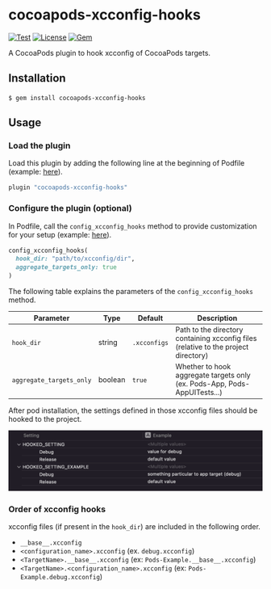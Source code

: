 # cocoapods-xcconfig-hooks

[![Test](https://github.com/trinhngocthuyen/cocoapods-xcconfig-hooks/actions/workflows/test.yml/badge.svg)](https://github.com/trinhngocthuyen/cocoapods-xcconfig-hooks/actions/workflows/test.yml)
[![License](https://img.shields.io/badge/license-MIT-green.svg?style=flat&color=blue)](https://github.com/trinhngocthuyen/cocoapods-xcconfig-hooks/blob/main/LICENSE.txt)
[![Gem](https://img.shields.io/gem/v/cocoapods-xcconfig-hooks.svg?style=flat&color=blue)](https://rubygems.org/gems/cocoapods-xcconfig-hooks)

A CocoaPods plugin to hook xcconfig of CocoaPods targets.

## Installation

    $ gem install cocoapods-xcconfig-hooks

## Usage

### Load the plugin

Load this plugin by adding the following line at the beginning of Podfile (example: [here](/examples/Podfile#L4)).

```rb
plugin "cocoapods-xcconfig-hooks"
```

### Configure the plugin (optional)

In Podfile, call the `config_xcconfig_hooks` method to provide customization for your setup (example: [here](/examples/Podfile#L6)).

```rb
config_xcconfig_hooks(
  hook_dir: "path/to/xcconfig/dir",
  aggregate_targets_only: true
)
```

The following table explains the parameters of the `config_xcconfig_hooks` method.

| Parameter              | Type    | Default    | Description                                                                    |
|------------------------|---------|------------|--------------------------------------------------------------------------------|
| `hook_dir`               | string  | `.xcconfigs` | Path to the directory containing xcconfig files (relative to the project directory)                                |
| `aggregate_targets_only` | boolean | `true`       | Whether to hook aggregate targets only (ex. Pods-App, Pods-AppUITests...) |

After pod installation, the settings defined in those xcconfig files should be hooked to the project.

![](/resources/xcconfig.png)

### Order of xcconfig hooks

xcconfig files (if present in the `hook_dir`) are included in the following order.
- `__base__.xcconfig`
- `<configuration_name>.xcconfig` (ex. `debug.xcconfig`)
- `<TargetName>.__base__.xcconfig` (ex: `Pods-Example.__base__.xcconfig`)
- `<TargetName>.<configuration_name>.xcconfig` (ex: `Pods-Example.debug.xcconfig`)
